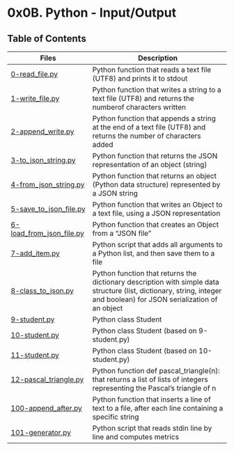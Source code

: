 # 0x0B. Python - Input/Output

## Table of Contents

Files | Description
----- | -----------
[0-read_file.py](./0-read_file.py) | Python function that reads a text file (UTF8) and prints it to stdout
[1-write_file.py](./1-write_file.py) | Python function that writes a string to a text file (UTF8) and returns the numberof characters written
[2-append_write.py](./2-append_write.py) | Python function that appends a string at the end of a text file (UTF8) and returns the number of characters added
[3-to_json_string.py](./3-to_json_string.py) | Python function that returns the JSON representation of an object (string)
[4-from_json_string.py](./4-from_json_string.py) | Python function that returns an object (Python data structure) represented by a JSON string
[5-save_to_json_file.py](./5-save_to_json_file.py) | Python function that writes an Object to a text file, using a JSON representation
[6-load_from_json_file.py](./6-load_from_json_file.py) | Python function that creates an Object from a “JSON file”
[7-add_item.py](./7-add_item.py) | Python script that adds all arguments to a Python list, and then save them to a file
[8-class_to_json.py](./8-class_to_json.py) | Python function that returns the dictionary description with simple data structure (list, dictionary, string, integer and boolean) for JSON serialization of an object
[9-student.py](./9-student.py) | Python class Student
[10-student.py](./10-student.py) | Python class Student (based on 9-student.py)
[11-student.py](./11-student.py) | Python class Student (based on 10-student.py)
[12-pascal_triangle.py](./12-pascal_triangle.py) | Python function def pascal_triangle(n): that returns a list of lists of integers representing the Pascal’s triangle of n
[100-append_after.py](./100-append_after.py) | Python function that inserts a line of text to a file, after each line containing a specific string
[101-generator.py](./101-generator.py) | Python script that reads stdin line by line and computes metrics

